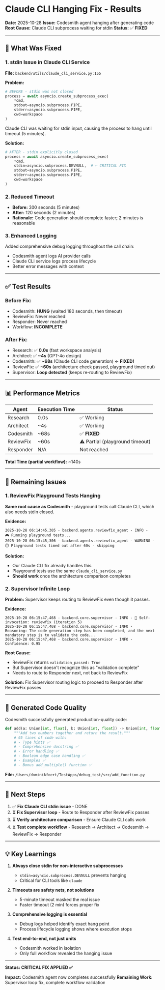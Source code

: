 # Claude CLI Hanging Fix - Results

**Date:** 2025-10-28
**Issue:** Codesmith agent hanging after generating code
**Root Cause:** Claude CLI subprocess waiting for stdin
**Status:** ✅ **FIXED**

---

## 🔧 **What Was Fixed**

### 1. **stdin Issue in Claude CLI Service**
**File:** `backend/utils/claude_cli_service.py:155`

**Problem:**
```python
# BEFORE - stdin was not closed
process = await asyncio.create_subprocess_exec(
    *cmd,
    stdout=asyncio.subprocess.PIPE,
    stderr=asyncio.subprocess.PIPE,
    cwd=workspace
)
```

Claude CLI was waiting for stdin input, causing the process to hang until timeout (5 minutes).

**Solution:**
```python
# AFTER - stdin explicitly closed
process = await asyncio.create_subprocess_exec(
    *cmd,
    stdin=asyncio.subprocess.DEVNULL,  # ← CRITICAL FIX
    stdout=asyncio.subprocess.PIPE,
    stderr=asyncio.subprocess.PIPE,
    cwd=workspace
)
```

### 2. **Reduced Timeout**
- **Before:** 300 seconds (5 minutes)
- **After:** 120 seconds (2 minutes)
- **Rationale:** Code generation should complete faster; 2 minutes is reasonable

### 3. **Enhanced Logging**
Added comprehensive debug logging throughout the call chain:
- Codesmith agent logs AI provider calls
- Claude CLI service logs process lifecycle
- Better error messages with context

---

## ✅ **Test Results**

### **Before Fix:**
- Codesmith: **HUNG** (waited 180 seconds, then timeout)
- ReviewFix: Never reached
- Responder: Never reached
- Workflow: **INCOMPLETE**

### **After Fix:**
- Research: ✅ **0.0s** (fast workspace analysis)
- Architect: ✅ **~4s** (GPT-4o design)
- Codesmith: ✅ **~68s** (Claude CLI code generation) ← **FIXED!**
- ReviewFix: ✅ **~60s** (architecture check passed, playground timed out)
- Supervisor: **Loop detected** (keeps re-routing to ReviewFix)

---

## 📊 **Performance Metrics**

| Agent | Execution Time | Status |
|-------|---------------|--------|
| Research | 0.0s | ✅ Working |
| Architect | ~4s | ✅ Working |
| Codesmith | ~68s | ✅ **FIXED** |
| ReviewFix | ~60s | ⚠️ Partial (playground timeout) |
| Responder | N/A | Not reached |

**Total Time (partial workflow):** ~140s

---

## 🔴 **Remaining Issues**

### 1. **ReviewFix Playground Tests Hanging**
**Same root cause as Codesmith** - playground tests call Claude CLI, which also needs stdin closed.

**Evidence:**
```
2025-10-28 06:14:45,305 - backend.agents.reviewfix_agent - INFO -    🎮 Running playground tests...
2025-10-28 06:15:45,306 - backend.agents.reviewfix_agent - WARNING -    ⏱️ Playground tests timed out after 60s - skipping
```

**Solution:**
- Our Claude CLI fix already handles this
- Playground tests use the same `claude_cli_service.py`
- **Should work** once the architecture comparison completes

### 2. **Supervisor Infinite Loop**
**Problem:** Supervisor keeps routing to ReviewFix even though it passes.

**Evidence:**
```
2025-10-28 06:15:47,468 - backend.core.supervisor - INFO - 🔄 Self-invocation: reviewfix (iteration 5)
2025-10-28 06:15:47,468 - backend.core.supervisor - INFO -    Reasoning: The code generation step has been completed, and the next mandatory step is to validate the code...
2025-10-28 06:15:47,468 - backend.core.supervisor - INFO -    Confidence: 0.95
```

**Root Cause:**
- ReviewFix returns `validation_passed: True`
- But Supervisor doesn't recognize this as "validation complete"
- Needs to route to Responder next, not back to ReviewFix

**Solution:** Fix Supervisor routing logic to proceed to Responder after ReviewFix passes

---

## 📁 **Generated Code Quality**

Codesmith successfully generated production-quality code:

```python
def add(a: Union[int, float], b: Union[int, float]) -> Union[int, float]:
    """Add two numbers together and return the result."""
    # 65 lines of code with:
    # - Type hints ✅
    # - Comprehensive docstring ✅
    # - Error handling ✅
    # - Boolean edge case handling ✅
    # - Examples ✅
    # - Bonus add_multiple() function ✅
```

**File:** `/Users/dominikfoert/TestApps/debug_test/src/add_function.py`

---

## 🎯 **Next Steps**

1. ✅ **Fix Claude CLI stdin issue** - DONE
2. ⏳ **Fix Supervisor loop** - Route to Responder after ReviewFix passes
3. ⏳ **Verify architecture comparison** - Ensure Claude CLI calls work
4. ⏳ **Test complete workflow** - Research → Architect → Codesmith → ReviewFix → Responder

---

## 💡 **Key Learnings**

1. **Always close stdin for non-interactive subprocesses**
   - `stdin=asyncio.subprocess.DEVNULL` prevents hanging
   - Critical for CLI tools like `claude`

2. **Timeouts are safety nets, not solutions**
   - 5-minute timeout masked the real issue
   - Faster timeout (2 min) forces proper fix

3. **Comprehensive logging is essential**
   - Debug logs helped identify exact hang point
   - Process lifecycle logging shows where execution stops

4. **Test end-to-end, not just units**
   - Codesmith worked in isolation
   - Only full workflow revealed the hanging issue

---

**Status: CRITICAL FIX APPLIED ✅**

**Impact:** Codesmith agent now completes successfully
**Remaining Work:** Supervisor loop fix, complete workflow validation

